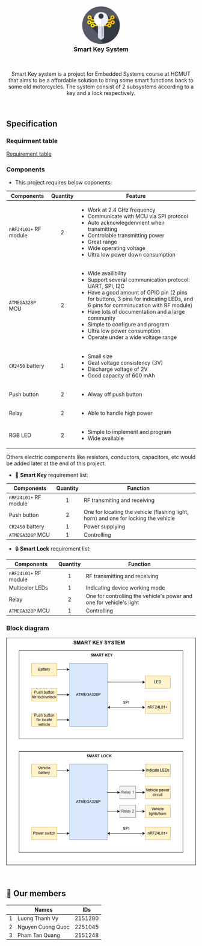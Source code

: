 <h3 align="center">
<img src="./assets/smart-key.png" width="100"/></br> 
Smart Key System
</h3>

&nbsp;

<p align="center">
Smart Key system is a project for Embedded Systems course at HCMUT that aims to be a affordable solution to
bring some smart functions back to some old motorcycles. The system consist of 2 subsystems according to a 
key and a lock respectively.
</p>

&nbsp;

## Specification

### Requirment table

[Requirement table](https://docs.google.com/spreadsheets/d/1nUn6pa3cHQUdWSz3ERi9wC6BmqBU7rnba5peyX5WJQM/edit?usp=sharing) 

### Components

- This project requires below coponents:

| Components | Quantity | Feature |
| ---------- | :------: | ------- |
| `nRF24L01+` RF module | 2 | <ul> <li> Work at 2.4 GHz frequency </li> <li> Communicate with MCU via SPI protocol </li> <li> Auto acknowlegdenment when transmitting </li> <li> Controlable transmitting power </li>  <li> Great range </li> <li> Wide operating voltage </li> <li> Ultra low power down consumption </li> </ul> |
| `ATMEGA328P` MCU | 2 | <ul> <li> Wide availibility </li> <li> Support several communication protocol: UART, SPI, I2C </li> <li> Have a good amount of GPIO pin (2 pins for buttons, 3 pins for indicating LEDs, and 6 pins for comminucation with RF module) </li> <li> Have lots of documentation and a large community </li> <li> Simple to configure and program </li> <li> Ultra low power consumption </li> <li> Operate under a wide voltage range </li> |
| `CR2450` battery | 1 | <ul> <li> Small size </li> <li> Geat voltage consistency (3V) </li> <li> Discharge voltage of 2V </li> <li> Good capacity of 600 mAh </li> </ul> |
| Push button | 2 | <ul> <li> Alway off push button </li> </ul> |
| Relay | 2 | <ul> <li> Able to handle high power </li> </ul> |
| RGB LED | 2 | <ul> <li> Simple to implement and program </li> <li> Wide available </li> </ul> |

Others electric components like resistors, conductors, capacitors, etc would be added later
at the end of this project.

- 🔑 **Smart Key** requirement list:

| Components | Quantity | Function |
| ------------- | :-------------: | ------------- |
| `nRF24L01+` RF module | 1 | RF transmiting and receiving |
| Push button | 2 | One for locating the vehicle (flashing light, horn) and one for locking the vehicle |
| `CR2450` battery | 1 | Power supplying |
| `ATMEGA328P` MCU | 1 | Controlling|

- 🔒 **Smart Lock** requirement list:

| Components | Quantity | Function |
| ------------- | :-------------: | ------------- |
| `nRF24L01+` RF module | 1 | RF transmitting and receiving |
| Multicolor LEDs | 1 | Indicating device working mode |
| Relay | 2 | One for controlling the vehicle's power and one for vehicle's light |
| `ATMEGA328P` MCU | 1 | Controlling |

### Block diagram

![Block diagram](./homework1/smart_key_system_diagram.png) 

&nbsp;

## 💁 Our members

|     | Names | IDs |
| ------------- | -------------- | -------------- |
| 1 | Luong Thanh Vy | 2151280 |
| 2 | Nguyen Cuong Quoc | 2251045 |
| 3 | Pham Tan Quang | 2151248 |

